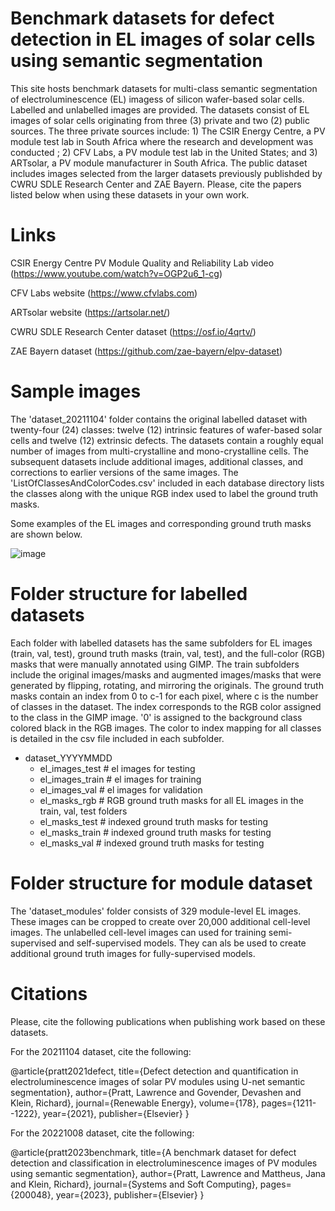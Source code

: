 # Benchmark datasets for defect detection in EL images of solar cells using semantic segmentation
This site hosts benchmark datasets for multi-class semantic segmentation of electroluminescence (EL) imagess of silicon wafer-based solar cells. Labelled and unlabelled images are provided. The datasets consist of EL images of solar cells originating from three (3) private and two (2) public sources. The three private sources include: 1) The CSIR Energy Centre, a PV module test lab in South Africa where the research and development was conducted ; 2) CFV Labs, a PV module test lab in the United States; and 3) ARTsolar, a PV module manufacturer in South Africa. The public dataset includes images selected from the larger datasets previously publishded by CWRU SDLE Research Center and ZAE Bayern. Please, cite the papers listed below when using these datasets in your own work. 

# Links
CSIR Energy Centre PV Module Quality and Reliability Lab video (https://www.youtube.com/watch?v=OGP2u6_1-cg)

CFV Labs website                                               (https://www.cfvlabs.com)

ARTsolar website                                               (https://artsolar.net/)

CWRU SDLE Research Center dataset                              (https://osf.io/4qrtv/)

ZAE Bayern dataset                                             (https://github.com/zae-bayern/elpv-dataset)

# Sample images
The 'dataset_20211104' folder contains the original labelled dataset with twenty-four (24) classes: twelve (12) intrinsic features of wafer-based solar cells and twelve (12) extrinsic defects. The datasets contain a roughly equal number of images from multi-crystalline and mono-crystalline cells. The subsequent datasets include additional images, additional classes, and corrections to earlier versions of the same images.  The 'ListOfClassesAndColorCodes.csv' included in each database directory lists the classes along with the unique RGB index used to label the ground truth masks. 

Some examples of the EL images and corresponding ground truth masks are shown below. 

![image](https://user-images.githubusercontent.com/26845062/165531501-1606bdbb-8155-4d84-9568-bd7df862a7d4.png)

# Folder structure for labelled datasets
Each folder with labelled datasets has the same subfolders for EL images (train, val, test), ground truth masks (train, val, test), and the full-color (RGB) masks that were manually annotated using GIMP. The train subfolders include the original images/masks and augmented images/masks that were generated by flipping, rotating, and mirroring the originals. The ground truth masks contain an index from 0 to c-1 for each pixel, where c is the number of classes in the dataset. The index corresponds to the RGB color assigned to the class in the GIMP image. '0' is assigned to the background class colored black in the RGB images.  The color to index mapping for all classes is detailed in the csv file included in each subfolder. 

- dataset_YYYYMMDD
  - el_images_test   # el images for testing
  - el_images_train  # el images for training
  - el_images_val    # el images for validation
  - el_masks_rgb     # RGB ground truth masks for all EL images in the train, val, test folders
  - el_masks_test    # indexed ground truth masks for testing
  - el_masks_train   # indexed ground truth masks for testing
  - el_masks_val     # indexed ground truth masks for testing
 
# Folder structure for module dataset
The 'dataset_modules' folder consists of 329 module-level EL images. These images can be cropped to create over 20,000 additional cell-level images. The unlabelled cell-level images can used for training semi-supervised and self-supervised models. They can als be used to create additional ground truth images for fully-supervised models.  
  
# Citations

Please, cite the following publications when publishing work based on these datasets.

For the 20211104 dataset, cite the following:

@article{pratt2021defect,
  title={Defect detection and quantification in electroluminescence images of solar PV modules using U-net semantic segmentation},
  author={Pratt, Lawrence and Govender, Devashen and Klein, Richard},
  journal={Renewable Energy},
  volume={178},
  pages={1211--1222},
  year={2021},
  publisher={Elsevier}
}

For the 20221008 dataset, cite the following:

@article{pratt2023benchmark,
  title={A benchmark dataset for defect detection and classification in electroluminescence images of PV modules using semantic segmentation},
  author={Pratt, Lawrence and Mattheus, Jana and Klein, Richard},
  journal={Systems and Soft Computing},
  pages={200048},
  year={2023},
  publisher={Elsevier}
}
